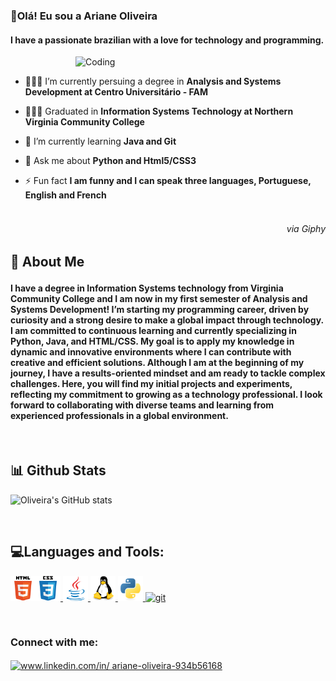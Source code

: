 ### 💫Olá! Eu sou a Ariane Oliveira 

<h4 align="left">I have a passionate brazilian with a love for technology and programming.</h4>

<img align="right" alt="Coding" width="400" src="https://i.giphy.com/media/v1.Y2lkPTc5MGI3NjExc2ltNXBjbzEyaGhjNnJ4cWJudGg1dXRqaXA3NnNqeXYwaW1rNXY1diZlcD12MV9pbnRlcm5hbF9naWZfYnlfaWQmY3Q9Zw/L1R1tvI9svkIWwpVYr/giphy.gif">
<br>


- 👩🏾‍🎓 I’m currently persuing a degree in **Analysis and Systems Development at Centro Universitário - FAM** 

- 👩🏾‍💻 Graduated in **Information Systems Technology at Northern Virginia Community College**

- 🌱 I’m currently learning **Java and Git**

- 💬 Ask me about **Python and Html5/CSS3**

- ⚡ Fun fact **I am funny and I can speak three languages, Portuguese, English and French**
<br><br>

<h6><p align="right">via Giphy</p></h6>

<h2 align="left">🦋 About Me</2>
<p><h4>I have a degree in Information Systems technology from Virginia Community College and I am now in my first semester of Analysis and Systems Development! I’m starting my programming career, driven by curiosity and a strong desire to make a global impact through technology. I am committed to continuous learning and currently specializing in Python, Java, and HTML/CSS. My goal is to apply my knowledge in dynamic and innovative environments where I can contribute with creative and efficient solutions. Although I am at the beginning of my journey, I have a results-oriented mindset and am ready to tackle complex challenges. Here, you will find my initial projects and experiments, reflecting my commitment to growing as a technology professional. I look forward to collaborating with diverse teams and learning from experienced professionals in a global environment.</h4></p>
<br>

<h2 align="left">📊 Github Stats</h2>

![Oliveira's GitHub stats](https://github-readme-stats.vercel.app/api?username=Ariane-Oli&show_icons=true&theme=dracula)

<div style="display: inline_block"><br>
  <h2 align="left">💻Languages and Tools:</h2>
  <a href="https://www.w3.org/html/" target="_blank" rel="noreferrer"> <img src="https://raw.githubusercontent.com/devicons/devicon/master/icons/html5/html5-original-wordmark.svg" alt="html5" width="40" height="40"align="left"> <a href="https://www.w3schools.com/css/" target="_blank" rel="noreferrer"> <img src="https://raw.githubusercontent.com/devicons/devicon/master/icons/css3/css3-original-wordmark.svg" alt="css3" width="40" height="40"/> </a> <a href="https://www.java.com" target="_blank" rel="noreferrer"> <img src="https://raw.githubusercontent.com/devicons/devicon/master/icons/java/java-original.svg" alt="java" width="40" height="40"/> </a> <a href="https://www.linux.org/" target="_blank" rel="noreferrer"> <img src="https://raw.githubusercontent.com/devicons/devicon/master/icons/linux/linux-original.svg" alt="linux" width="40" height="40"/> </a> <a href="https://www.python.org" target="_blank" rel="noreferrer"> <img src="https://raw.githubusercontent.com/devicons/devicon/master/icons/python/python-original.svg" alt="python" width="40" height="40"/> </a> <a href="https://git-scm.com/" target="_blank" rel="noreferrer"> <img src="https://www.vectorlogo.zone/logos/git-scm/git-scm-icon.svg" alt="git" width="40" height="40"/> </a> </p> 
</div>

<br>

<h3 align="left">Connect with me:</h3>
<p align="left">
<a href="https://linkedin.com/in/https://linkedin.com/in/ariane-oliveira-934b56168" target="blank"><img align="center" src="https://raw.githubusercontent.com/rahuldkjain/github-profile-readme-generator/master/src/images/icons/Social/linked-in-alt.svg" alt="www.linkedin.com/in/
ariane-oliveira-934b56168" height="30" width="40" /></a>
</p>









